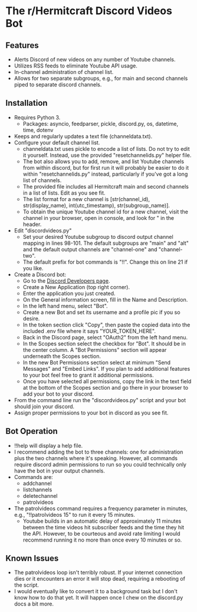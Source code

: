 # The r/Hermitcraft Discord Videos Bot

## Features

* Alerts Discord of new videos on any number of Youtube channels.
* Utilizes RSS feeds to eliminate Youtube API usage.
* In-channel administration of channel list.
* Allows for two separate subgroups, e.g., for main and second channels piped to separate discord channels.

## Installation

* Requires Python 3.
   * Packages: asyncio, feedparser, pickle, discord.py, os, datetime, time, dotenv
* Keeps and regularly updates a text file (channeldata.txt).
* Configure your default channel list.
   * channeldata.txt uses pickle to encode a list of lists. Do not try to edit it yourself. Instead, use the provided "resetchannelids.py" helper file.
   * The bot also allows you to add, remove, and list Youtube channels from within discord, but for first run it will probably be easier to do it within "resetchannelids.py" instead, particularly if you've got a long list of channels.
   * The provided file includes all Hermitcraft main and second channels in a list of lists. Edit as you see fit.
   * The list format for a new channel is [str(channel_id), str(display_name), int(utc_timestamp), str(subgroup_name)].
   * To obtain the unique Youtube channel id for a new channel, visit the channel in your browser, open in console, and look for "<link rel="canonical" href="https://youtube.com/channel/this_is_the_unique_id_you_want"> in the header.
* Edit "discordvideos.py"
   * Set your desired Youtube subgroup to discord output channel mapping in lines 98-101. The default subgroups are "main" and "alt" and the default output channels are "channel-one" and "channel-two".
   * The default prefix for bot commands is "!!". Change this on line 21 if you like.
* Create a Discord bot:
   * Go to the [Discord Developers page](https://discord.com/developers/applications).
   * Create a New Application (top right corner).
   * Enter the application you just created.
   * On the General information screen, fill in the Name and Description.
   * In the left hand menu, select "Bot".
   * Create a new Bot and set its username and a profile pic if you so desire.
   * In the token section click "Copy", then paste the copied data into the included .env file where it says "YOUR_TOKEN_HERE".
   * Back in the Discord page, select "OAuth2" from the left hand menu.
   * In the Scopes section select the checkbox for "Bot". It should be in the center column. A "Bot Permissions" section will appear underneath the Scopes section.
   * In the new Bot Permissions section select at minimum "Send Messages" and "Embed Links". If you plan to add additional features to your bot feel free to grant it additional permissions.
   * Once you have selected all permissions, copy the link in the text field at the bottom of the Scopes section and go there in your browser to add your bot to your discord.
* From the command line run the "discordvideos.py" script and your bot should join your discord.
* Assign proper permissions to your bot in discord as you see fit.

## Bot Operation

* !!help will display a help file.
* I recommend adding the bot to three channels: one for administration plus the two channels where it's speaking. However, all commands require discord admin permissions to run so you could technically only have the bot in your output channels.
* Commands are:
   * addchannel
   * listchannels
   * deletechannel
   * patrolvideos
* The patrolvideos command requires a frequency parameter in minutes, e.g., "!!patrolvideos 15" to run it every 15 minutes.
   * Youtube builds in an automatic delay of approximately 11 minutes between the time videos hit subscriber feeds and the time they hit the API. However, to be courteous and avoid rate limiting I would recommend running it no more than once every 10 minutes or so.

## Known Issues

* The patrolvideos loop isn't terribly robust. If your internet connection dies or it encounters an error it will stop dead, requiring a rebooting of the script.
* I would eventually like to convert it to a background task but I don't know how to do that yet. It will happen once I chew on the discord.py docs a bit more.
